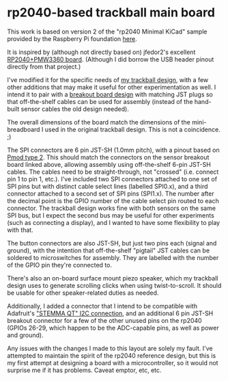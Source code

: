 # rp2040-based trackball main board

This work is based on version 2 of the "rp2040 Minimal KiCad" sample provided by the Raspberry Pi foundation [here](https://datasheets.raspberrypi.com/rp2040/Minimal-KiCAD.zip).

It is inspired by (although not directly based on) jfedor2's excellent [RP2040+PMW3360 board](https://github.com/jfedor2/rp2040-pmw3360). (Although I did borrow the USB header pinout directly from that project.)

I've modified it for the specific needs of [my trackball design](https://github.com/monroewilliams/trackball), with a few other additions that may make it useful for other experimentation as well. I intend it to pair with a [breakout board design](https://github.com/monroewilliams/pmw3360-breakout) with matching JST plugs so that off-the-shelf cables can be used for assembly (instead of the hand-built sensor cables the old design needed).

The overall dimensions of the board match the dimensions of the mini-breadboard I used in the original trackball design. This is not a coincidence. ;) 

The SPI connectors are 6 pin JST-SH (1.0mm pitch), with a pinout based on [Pmod type 2](https://en.wikipedia.org/wiki/Pmod_Interface). This should match the connectors on the sensor breakout board linked above, allowing assembly using off-the-shelf 6-pin JST-SH cables. The cables need to be straight-through, not "crossed" (i.e. connect pin 1 to pin 1, etc.). I've included two SPI connectors attached to one set of SPI pins but with distinct cable select lines (labelled SPI0.x), and a third connector attached to a second set of SPI pins (SPI1.x). The number after the decimal point is the GPIO number of the cable select pin routed to each connector. The trackball design works fine with both sensors on the same SPI bus, but I expect the second bus may be useful for other experiments (such as connecting a display), and I wanted to have some flexibility to play with that.

The button connectors are also JST-SH, but just two pins each (signal and ground), with the intention that off-the-shelf "pigtail" JST cables can be soldered to microswitches for assembly. They are labelled with the number of the GPIO pin they're connected to.

There's also an on-board surface mount piezo speaker, which my trackball design uses to generate scrolling clicks when using twist-to-scroll. It should be usable for other speaker-related duties as needed.

Additionally, I added a connector that I intend to be compatible with Adafruit's ["STEMMA QT" I2C connection](https://learn.adafruit.com/introducing-adafruit-stemma-qt/what-is-stemma), and an additional 6 pin JST-SH breakout connector for a few of the other unused pins on the rp2040 (GPIOs 26-29, which happen to be the ADC-capable pins, as well as power and ground).

Any issues with the changes I made to this layout are solely my fault. I've attempted to maintain the spirit of the rp2040 reference design, but this is my first attempt at designing a board with a microcontroller, so it would not surprise me if it has problems. Caveat emptor, etc, etc.
